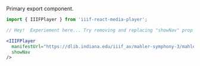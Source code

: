 Primary export component.

```js static
import { IIIFPlayer } from 'iiif-react-media-player';
```

```jsx padded
// Hey!  Experiement here... Try removing and replacing "showNav" prop below to see how to turn on/off features in the main component

<IIIFPlayer
  manifestUrl="https://dlib.indiana.edu/iiif_av/mahler-symphony-3/mahler-symphony-3.json"
  showNav
/>
```
